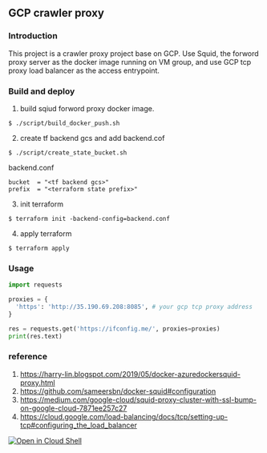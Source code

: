 ## GCP crawler proxy
### Introduction
This project is a crawler proxy project base on GCP.
Use Squid, the forword proxy server as the docker image running on VM group,
and use GCP tcp proxy load balancer as the access entrypoint.

### Build and deploy
1. build sqiud forword proxy docker image.
```
$ ./script/build_docker_push.sh
```
2. create tf backend gcs and add backend.cof
```
$ ./script/create_state_bucket.sh 
```
backend.conf
```
bucket  = "<tf backend gcs>"
prefix  = "<terraform state prefix>"
```
3. init terraform
```
$ terraform init -backend-config=backend.conf
```
4. apply terraform
```
$ terraform apply
```
### Usage
```python
import requests

proxies = {
  'https': 'http://35.190.69.208:8085', # your gcp tcp proxy address
}

res = requests.get('https://ifconfig.me/', proxies=proxies)
print(res.text)

```

### reference

1. https://harry-lin.blogspot.com/2019/05/docker-azuredockersquid-proxy.html
2. https://github.com/sameersbn/docker-squid#configuration
3. https://medium.com/google-cloud/squid-proxy-cluster-with-ssl-bump-on-google-cloud-7871ee257c27
4. https://cloud.google.com/load-balancing/docs/tcp/setting-up-tcp#configuring_the_load_balancer

[![Open in Cloud Shell](https://gstatic.com/cloudssh/images/open-btn.svg)](https://ssh.cloud.google.com/cloudshell/editor?cloudshell_git_repo=https://github.com/Mark1002/gcp-crawler-proxy.git)
